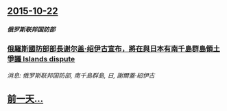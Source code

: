 ## [2015-10-22](/news/2015/10/22/index.md)

##### 俄罗斯联邦国防部
### [俄羅斯國防部部長谢尔盖·绍伊古宣布，將在與日本有南千島群島領土爭議 Islands dispute](/news/2015/10/22/俄羅斯國防部部長谢尔盖-绍伊古宣布-將在與日本有南千島群島領土爭議-Islands-dispute.md)
_消息: 俄罗斯联邦国防部, 南千島群島, 日, 謝爾蓋·紹伊古_

## [前一天...](/news/2015/10/21/index.md)


